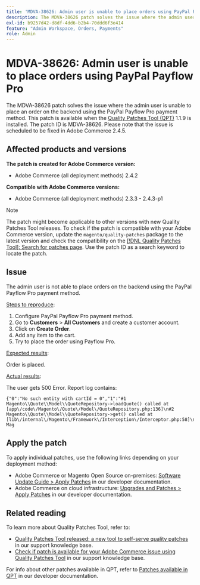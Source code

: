 ```yaml
---
title: 'MDVA-38626: Admin user is unable to place orders using PayPal Payflow Pro'
description: The MDVA-38626 patch solves the issue where the admin user is unable to place an order on the backend using the PayPal Payflow Pro payment method. This patch is available when the [Quality Patches Tool (QPT)](/help/announcements/adobe-commerce-announcements/magento-quality-patches-released-new-tool-to-self-serve-quality-patches.md) 1.1.9 is installed. The patch ID is MDVA-38626. Please note that the issue is scheduled to be fixed in Adobe Commerce 2.4.5.
exl-id: b9257d42-d8df-4dd6-b2b4-70ddd6f3e414
feature: "Admin Workspace, Orders, Payments"
role: Admin
---
```

# MDVA-38626: Admin user is unable to place orders using PayPal Payflow Pro

The MDVA-38626 patch solves the issue where the admin user is unable to place an order on the backend using the PayPal Payflow Pro payment method. This patch is available when the [Quality Patches Tool (QPT)](/help/announcements/adobe-commerce-announcements/magento-quality-patches-released-new-tool-to-self-serve-quality-patches.md) 1.1.9 is installed. The patch ID is MDVA-38626. Please note that the issue is scheduled to be fixed in Adobe Commerce 2.4.5.

## Affected products and versions

**The patch is created for Adobe Commerce version:**

* Adobe Commerce (all deployment methods) 2.4.2

**Compatible with Adobe Commerce versions:**

* Adobe Commerce (all deployment methods) 2.3.3 - 2.4.3-p1

>[!NOTE]
>
>The patch might become applicable to other versions with new Quality Patches Tool releases. To check if the patch is compatible with your Adobe Commerce version, update the `magento/quality-patches` package to the latest version and check the compatibility on the [[!DNL Quality Patches Tool]: Search for patches page](https://devdocs.magento.com/quality-patches/tool.html#patch-grid). Use the patch ID as a search keyword to locate the patch.

## Issue

The admin user is not able to place orders on the backend using the PayPal Payflow Pro payment method.

<u>Steps to reproduce</u>:

1. Configure PayPal Payflow Pro payment method.
1. Go to **Customers** > **All Customers** and create a customer account.
1. Click on **Create Order**.
1. Add any item to the cart.
1. Try to place the order using Payflow Pro.

<u>Expected results</u>:

Order is placed.

<u>Actual results</u>:

The user gets 500 Error. Report log contains: 

```
{"0":"No such entity with cartId = 0","1":"#1 Magento\\Quote\\Model\\QuoteRepository->loadQuote() called at [app\/code\/Magento\/Quote\/Model\/QuoteRepository.php:136]\n#2 Magento\\Quote\\Model\\QuoteRepository->get() called at [lib\/internal\/Magento\/Framework\/Interception\/Interceptor.php:58]\n#3 Mag
```

## Apply the patch

To apply individual patches, use the following links depending on your deployment method:

* Adobe Commerce or Magento Open Source on-premises: [Software Update Guide > Apply Patches](https://devdocs.magento.com/guides/v2.4/comp-mgr/patching/mqp.html) in our developer documentation.
* Adobe Commerce on cloud infrastructure: [Upgrades and Patches > Apply Patches](https://devdocs.magento.com/cloud/project/project-patch.html) in our developer documentation.

## Related reading

To learn more about Quality Patches Tool, refer to:

* [Quality Patches Tool released: a new tool to self-serve quality patches](/help/announcements/adobe-commerce-announcements/magento-quality-patches-released-new-tool-to-self-serve-quality-patches.md) in our support knowledge base.
* [Check if patch is available for your Adobe Commerce issue using Quality Patches Tool](/help/support-tools/patches-available-in-qpt-tool/check-patch-for-magento-issue-with-magento-quality-patches.md) in our support knowledge base.

For info about other patches available in QPT, refer to [Patches available in QPT](https://devdocs.magento.com/quality-patches/tool.html#patch-grid) in our developer documentation.
